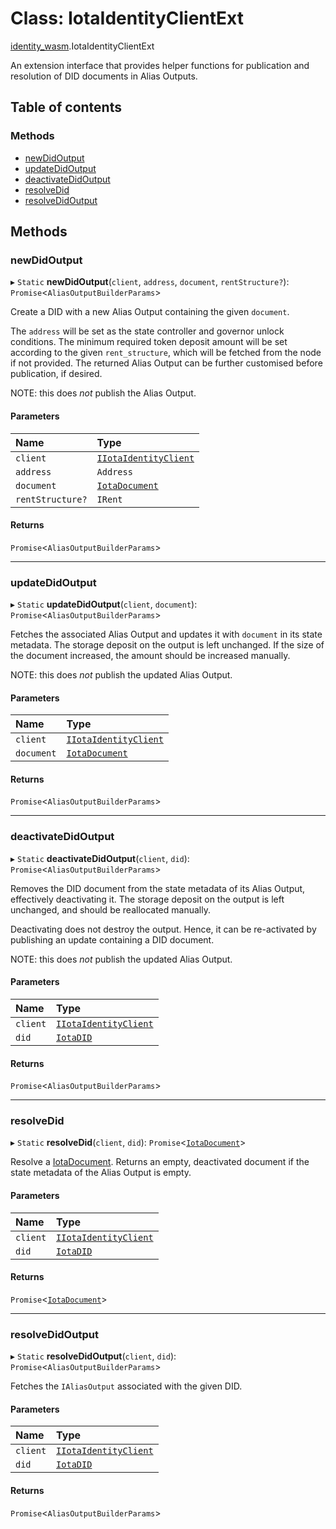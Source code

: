 # Class: IotaIdentityClientExt

[identity\_wasm](../modules/identity_wasm.md).IotaIdentityClientExt

An extension interface that provides helper functions for publication
and resolution of DID documents in Alias Outputs.

## Table of contents

### Methods

- [newDidOutput](identity_wasm.IotaIdentityClientExt.md#newdidoutput)
- [updateDidOutput](identity_wasm.IotaIdentityClientExt.md#updatedidoutput)
- [deactivateDidOutput](identity_wasm.IotaIdentityClientExt.md#deactivatedidoutput)
- [resolveDid](identity_wasm.IotaIdentityClientExt.md#resolvedid)
- [resolveDidOutput](identity_wasm.IotaIdentityClientExt.md#resolvedidoutput)

## Methods

### newDidOutput

▸ `Static` **newDidOutput**(`client`, `address`, `document`, `rentStructure?`): `Promise`\<`AliasOutputBuilderParams`\>

Create a DID with a new Alias Output containing the given `document`.

The `address` will be set as the state controller and governor unlock conditions.
The minimum required token deposit amount will be set according to the given
`rent_structure`, which will be fetched from the node if not provided.
The returned Alias Output can be further customised before publication, if desired.

NOTE: this does *not* publish the Alias Output.

#### Parameters

| Name | Type |
| :------ | :------ |
| `client` | [`IIotaIdentityClient`](../interfaces/identity_wasm.IIotaIdentityClient.md) |
| `address` | `Address` |
| `document` | [`IotaDocument`](identity_wasm.IotaDocument.md) |
| `rentStructure?` | `IRent` |

#### Returns

`Promise`\<`AliasOutputBuilderParams`\>

___

### updateDidOutput

▸ `Static` **updateDidOutput**(`client`, `document`): `Promise`\<`AliasOutputBuilderParams`\>

Fetches the associated Alias Output and updates it with `document` in its state metadata.
The storage deposit on the output is left unchanged. If the size of the document increased,
the amount should be increased manually.

NOTE: this does *not* publish the updated Alias Output.

#### Parameters

| Name | Type |
| :------ | :------ |
| `client` | [`IIotaIdentityClient`](../interfaces/identity_wasm.IIotaIdentityClient.md) |
| `document` | [`IotaDocument`](identity_wasm.IotaDocument.md) |

#### Returns

`Promise`\<`AliasOutputBuilderParams`\>

___

### deactivateDidOutput

▸ `Static` **deactivateDidOutput**(`client`, `did`): `Promise`\<`AliasOutputBuilderParams`\>

Removes the DID document from the state metadata of its Alias Output,
effectively deactivating it. The storage deposit on the output is left unchanged,
and should be reallocated manually.

Deactivating does not destroy the output. Hence, it can be re-activated by publishing
an update containing a DID document.

NOTE: this does *not* publish the updated Alias Output.

#### Parameters

| Name | Type |
| :------ | :------ |
| `client` | [`IIotaIdentityClient`](../interfaces/identity_wasm.IIotaIdentityClient.md) |
| `did` | [`IotaDID`](identity_wasm.IotaDID.md) |

#### Returns

`Promise`\<`AliasOutputBuilderParams`\>

___

### resolveDid

▸ `Static` **resolveDid**(`client`, `did`): `Promise`\<[`IotaDocument`](identity_wasm.IotaDocument.md)\>

Resolve a [IotaDocument](identity_wasm.IotaDocument.md). Returns an empty, deactivated document if the state metadata
of the Alias Output is empty.

#### Parameters

| Name | Type |
| :------ | :------ |
| `client` | [`IIotaIdentityClient`](../interfaces/identity_wasm.IIotaIdentityClient.md) |
| `did` | [`IotaDID`](identity_wasm.IotaDID.md) |

#### Returns

`Promise`\<[`IotaDocument`](identity_wasm.IotaDocument.md)\>

___

### resolveDidOutput

▸ `Static` **resolveDidOutput**(`client`, `did`): `Promise`\<`AliasOutputBuilderParams`\>

Fetches the `IAliasOutput` associated with the given DID.

#### Parameters

| Name | Type |
| :------ | :------ |
| `client` | [`IIotaIdentityClient`](../interfaces/identity_wasm.IIotaIdentityClient.md) |
| `did` | [`IotaDID`](identity_wasm.IotaDID.md) |

#### Returns

`Promise`\<`AliasOutputBuilderParams`\>
